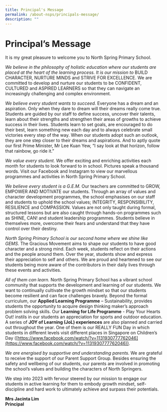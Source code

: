 ```yaml
---
title: Principal's Message
permalink: /about-nsps/principals-message/
description: ""
---
```

Principal’s Message
===================

It is my great pleasure to welcome you to North Spring Primary School.

_We believe in the philosophy of holistic education where our students are placed at the heart of the learning process. It is our mission to_&nbsp;BUILD CHARACTER, NURTURE MINDS and STRIVE FOR EXCELLENCE. We are committed to develop and nurture our students to be CONFIDENT, CULTURED and ASPIRED LEARNERS so that they can navigate an increasingly challenging and complex environment.

_We believe every student wants to succeed._&nbsp;Everyone has a dream and an aspiration. Only when they dare to dream will their dreams really come true. Students are&nbsp;guided by our staff to define success, uncover their talents, learn about their strengths and strengthen their areas of growths to achieve success in their lives. Students learn to set goals, are encouraged to do their best, learn something new each day and to always celebrate small victories every step of the way. When our students adopt such an outlook, they are one step closer to their dreams and aspirations.&nbsp;And to aptly quote our first Prime Minister, Mr Lee Kuan Yew, “I say look at that horizon, follow that rainbow, go ride it.”

_We value every student._&nbsp;We offer exciting and enriching activities each month for students to look forward to in school. Pictures speak a thousand words. Visit our Facebook and Instagram to view our marvellous programmes and activities in North Spring Primary School.

_We believe every student is a G.E.M._&nbsp;Our teachers are committed to GROW, EMPOWER AND MOTIVATE our students. Through an array of values and character development programmes, the school emphasises on our staff and students to uphold the school values; INTEGRITY, RESPONSIBILITY, RESILIENCE and COMPASSION. Values are not only taught during formal, structured lessons but are also caught through hands-on programmes such as SHINE, CAN! and student leadership programmes. Students believe in themselves more, overcome their fears and understand that they have control over their destiny.

_North Spring Primary School is our second home where we shine like GEMS._&nbsp;The Gracious Movement aims to shape our students to have good character and a strong mind. Each week, students reflect on their actions and the people around them. Over the year, students show and express their appreciation to self and others. We are proud and heartened to see our students being more aware of the contributors in their daily lives through these events and activities.

_All of them can learn._&nbsp;North Spring Primary School has a vibrant school community that supports the development and learning of our students. We want to continually cultivate the growth mindset so that our students become resilient and can face challenges bravely. Beyond the formal curriculum, our&nbsp;**Applied Learning Programme**&nbsp;– Sustainability, provides students the opportunity to acquire design thinking maker’s approach problem solving skills. Our&nbsp;**Learning for Life Programme**&nbsp;\- Play Your Hearts Out! instils in our students an appreciation for sports and outdoor education. A series of&nbsp;**JOY of Learning (JoL) experiences**&nbsp;are also planned and carried out throughout the year. One of them is our REALLY FUN Day in which students in different levels visit different places in Singapore on Children’s Day ([https://www.facebook.com/watch/?v=1131930777762046](https://www.facebook.com/watch/?v=1131930777762046)).

_We are energised by supportive and understanding parents._&nbsp;We are grateful to receive the support of our Parent Support Group. Besides ensuring the safety and wellbeing of our students, our parents are involved in promoting the school’s values and building the characters of North Springers.

We step into 2023 with fervour steered by our mission to engage our students in active learning for them to embody growth mindset, self-discipline and hard work to ultimately achieve and surpass their potentials.

**Mrs Jacinta Lim**<br>
**Principal**
